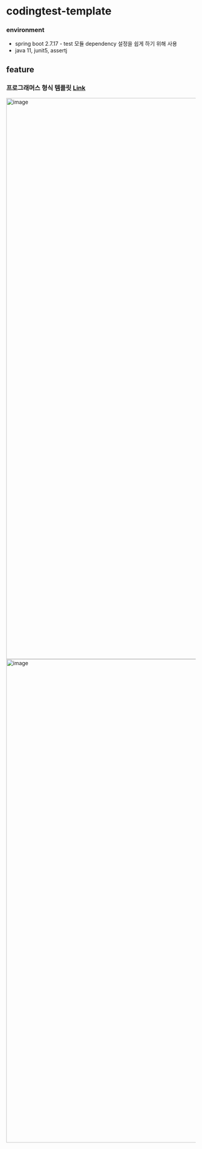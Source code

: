 # codingtest-template

### environment

- spring boot 2.7.17 - test 모듈 dependency 설정을 쉽게 하기 위해 사용
- java 11, junit5, assertj

## feature

### 프로그래머스 형식 템플릿 [Link](https://github.com/Hyune-s-lab/codingtest-template/tree/main/src/test/java/com/example/codingtesttemplate/programmers)

<img width="1490" alt="image" src="https://github.com/Hyune-s-lab/codingtest-template/assets/55722186/860f4db8-bac3-46ce-9fe1-210cf4fc37b9">

<img width="1284" alt="image" src="https://github.com/Hyune-s-lab/codingtest-template/assets/55722186/5b5aa1fd-5352-4075-bf2d-c212a5e3907b">
